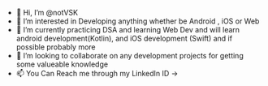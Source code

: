 - 👋 Hi, I’m @notVSK
- 👀 I’m interested in Developing anything whether be Android , iOS or Web
- 🌱 I’m currently practicing DSA and learning Web Dev and will learn android development(Kotlin), and iOS development (Swift) and if possible probably more
- 💞️ I’m looking to collaborate on any development projects for getting some valueable knowledge
- 📫 You Can Reach me through my LinkedIn ID -> 

<!---
notVSK/notVSK is a ✨ special ✨ repository because its `README.md` (this file) appears on your GitHub profile.
You can click the Preview link to take a look at your changes.
--->
